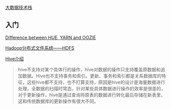 [大数据技术栈](https://github.com/heibaiying/BigData-Notes/blob/master/notes/%E5%A4%A7%E6%95%B0%E6%8D%AE%E6%8A%80%E6%9C%AF%E6%A0%88%E6%80%9D%E7%BB%B4%E5%AF%BC%E5%9B%BE.md)

## 入门

[Difference between HUE, YARN and OOZIE](https://stackoverflow.com/questions/34934606/what-is-the-difference-between-hue-yarn-and-oozie)

[Hadoop分布式文件系统——HDFS](https://github.com/heibaiying/BigData-Notes/blob/master/notes/Hadoop-HDFS.md)

[Hive介绍](https://www.cnblogs.com/sharpxiajun/archive/2013/06/02/3114180.html)
>hive不支持对某个具体行的操作，hive对数据的操作只支持覆盖原数据和追加数据。Hive也不支持事务和索引。更新、事务和索引都是关系数据库的特征，这些hive都不支持，也不打算支持，原因是hive的设计是海量数据进行处理，全数据的扫描时常态，针对某些具体数据进行操作的效率是很差的，对于更新操作，hive是通过查询将原表的数据进行转化最后存储在新表里，这和传统数据库的更新操作有很大不同。

